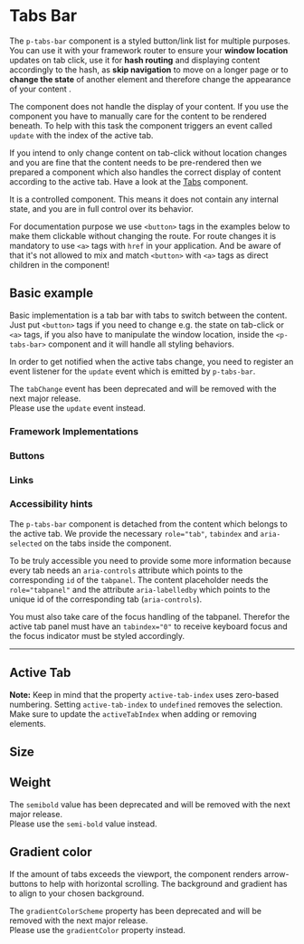 # Tabs Bar

The `p-tabs-bar` component is a styled button/link list for multiple purposes. You can use it with your framework router
to ensure your **window location** updates on tab click, use it for **hash routing** and displaying content accordingly
to the hash, as **skip navigation** to move on a longer page or to **change the state** of another element and therefore
change the appearance of your content .

The component does not handle the display of your content. If you use the component you have to manually care for the
content to be rendered beneath. To help with this task the component triggers an event called `update` with the index of
the active tab.

If you intend to only change content on tab-click without location changes and you are fine that the content needs to be
pre-rendered then we prepared a component which also handles the correct display of content according to the active tab.
Have a look at the [Tabs](components/tabs) component.

It is a controlled component. This means it does not contain any internal state, and you are in full control over its
behavior.

<Notification heading="Important note" state="warning">
  For documentation purpose we use <code>&lt;button&gt;</code> tags in the examples below to make them clickable without changing the route. 
  For route changes it is mandatory to use <code>&lt;a&gt;</code> tags with <code>href</code> in your application. And be aware of that it's not allowed to mix and match <code>&lt;button&gt;</code> with <code>&lt;a&gt;</code> tags as direct children in the component!
</Notification>

<TableOfContents></TableOfContents>

## Basic example

Basic implementation is a tab bar with tabs to switch between the content. Just put `<button>` tags if you need to
change e.g. the state on tab-click or `<a>` tags, if you also have to manipulate the window location, inside the
`<p-tabs-bar>` component and it will handle all styling behaviors.

In order to get notified when the active tabs change, you need to register an event listener for the `update` event
which is emitted by `p-tabs-bar`.

<Notification heading="Deprecation hint" state="warning">
  The <code>tabChange</code> event has been deprecated and will be removed with the next major release.<br>
  Please use the <code>update</code> event instead.
</Notification>

### Framework Implementations

<Playground :frameworkMarkup="codeExampleBasic" :markup="basicButton.replace('<p-tabs-bar', '$& active-tab-index=0')"></Playground>

### Buttons

<Playground :markup="basicButton" :config="config"></Playground>

### Links

<Playground :markup="basicAnchor" :config="config"></Playground>

### <A11yIcon></A11yIcon> Accessibility hints

The `p-tabs-bar` component is detached from the content which belongs to the active tab. We provide the necessary
`role="tab"`, `tabindex` and `aria-selected` on the tabs inside the component.

To be truly accessible you need to provide some more information because every tab needs an `aria-controls` attribute
which points to the corresponding `id` of the `tabpanel`. The content placeholder needs the `role="tabpanel"` and the
attribute `aria-labelledby` which points to the unique id of the corresponding tab (`aria-controls`).

You must also take care of the focus handling of the tabpanel. Therefor the active tab panel must have an `tabindex="0"`
to receive keyboard focus and the focus indicator must be styled accordingly.

<Playground class="playground-tabs-bar" :frameworkMarkup="codeExampleAccessibility" :markup="accessibility" :config="config"></Playground>

---

## Active Tab

**Note:** Keep in mind that the property `active-tab-index` uses zero-based numbering. Setting `active-tab-index` to
`undefined` removes the selection. Make sure to update the `activeTabIndex` when adding or removing elements.

<Playground class="playground-tabs-bar" :markup="activeTab" :config="config"></Playground>

## Size

<Playground :markup="sizeMarkup" :config="config">
  <SelectOptions v-model="size" :values="sizes" name="size"></SelectOptions>
</Playground>

## Weight

<Notification heading="Deprecation hint" state="warning">
  The <code>semibold</code> value has been deprecated and will be removed with the next major release.<br>
  Please use the <code>semi-bold</code> value instead.
</Notification>

<Playground :markup="weightMarkup" :config="config">
  <SelectOptions v-model="weight" :values="weights" name="weight"></SelectOptions>
</Playground>

## Gradient color

If the amount of tabs exceeds the viewport, the component renders arrow-buttons to help with horizontal scrolling. The
background and gradient has to align to your chosen background.

<Notification heading="Deprecation hint" state="warning">
  The <code>gradientColorScheme</code> property has been deprecated and will be removed with the next major release.<br>
  Please use the <code>gradientColor</code> property instead.
</Notification>

<Playground :markup="gradientColorMarkup" :config="{ ...config, backgroundColor: gradientColor }">
  <SelectOptions v-model="gradientColor" :values="gradientColors" name="gradientColor"></SelectOptions>
</Playground>

<script lang="ts">
import Vue from 'vue';
import Component from 'vue-class-component';
import { getTabsBarCodeSamples } from '@porsche-design-system/shared';
import { TABS_BAR_SIZES, TABS_BAR_WEIGHTS, TABS_BAR_WEIGHTS_DEPRECATED } from './tabs-bar-utils';
import { GRADIENT_COLORS } from '../scroller/scroller-utils'; 

const buildButton = (name: string) => `  <button type="button">Tab ${name}</button>`;
const buildAnchor = (name: string) => `  <a href="https://porsche.com" target="_blank">Tab ${name}</a>`;
const buildTabPanel = (id: number) => `<div id="tab-panel-${id}" hidden tabindex="-1" role="tabpanel" aria-labelledby="tab-item-${id}">
  <p-text>Your content of Tab ${id}</p-text> 
</div>`;
  
@Component
export default class Code extends Vue {
  config = { themeable: true };

  codeExampleAccessibility = getTabsBarCodeSamples('example-accessibility');
  codeExampleBasic = getTabsBarCodeSamples('example-basic');

  basicButton =
    `<p-tabs-bar>
${['One', 'Two', 'Three'].map(buildButton).join('\n')}
</p-tabs-bar>`;

  basicAnchor =
    `<p-tabs-bar>
${['One', 'Two', 'Three'].map(buildAnchor).join('\n')}
</p-tabs-bar>`;

  accessibility = 
    `<p-tabs-bar active-tab-index="0">
  <button type="button" id="tab-item-1" aria-controls="tab-panel-1">Tab One</button>
  <button type="button" id="tab-item-2" aria-controls="tab-panel-2">Tab Two</button>
  <button type="button" id="tab-item-3" aria-controls="tab-panel-3">Tab Three</button>
</p-tabs-bar>
 
    ${[1, 2, 3].map(buildTabPanel).join('\n')}`;

  size = 'medium';
  sizes = [...TABS_BAR_SIZES, "{ base: 'small', l: 'medium' }"];
  get sizeMarkup() {
    return `<p-tabs-bar size="${this.size}">
${['One', 'Two', 'Three'].map(buildButton).join('\n')}
</p-tabs-bar>`;
  }

  weight = 'semi-bold';
  weights = TABS_BAR_WEIGHTS.map(item => TABS_BAR_WEIGHTS_DEPRECATED.includes(item) ? item + ' (deprecated)' : item);
  get weightMarkup() {
    return `<p-tabs-bar weight="${this.weight}">
${['One', 'Two', 'Three'].map(buildButton).join('\n')}
</p-tabs-bar>`;
  }

  gradientColor = 'background-surface';
  gradientColors = GRADIENT_COLORS;
  get gradientColorMarkup() {
    return `<p-tabs-bar gradient-color="${this.gradientColor}">
${['One', 'Two', 'Three', 'Four', 'Five', 'Six', 'Seven', 'Eight', 'Nine', 'Ten', 'Eleven', 'Twelve', 'Thirteen', 'Fourteen', 'Fifteen', 'Sixteen', 'Seventeen', 'Eighteen', 'Nineteen', 'Twenty'].map(buildButton).join('\n')}
</p-tabs-bar>`;
  }
    
  activeTab =
    `<p-tabs-bar active-tab-index="0">
${['One', 'Two', 'Three'].map(buildButton).join('\n')}
</p-tabs-bar>`;

  updateActiveTabIndex(tabsBar: HTMLElement, newIndex: number = 0) {
    /* manipulate code only in order to not rerender component and loose animations */
    const example = tabsBar.parentElement.parentElement;
    const demo = example.querySelector('.demo');
    const code = example.querySelector('code');

    /* manipulate hidden attribute in code of accessibility playground */
    const panels = Array.from(demo.querySelectorAll('[role="tabpanel"]'));
    panels.forEach((panel, i) => {
      if (i === newIndex) {
        panel.removeAttribute('hidden');
        panel.setAttribute('tabindex', '0');
      } else {
        panel.setAttribute('hidden', '');
        panel.setAttribute('tabindex', '-1');
      }
    });
  };

  mounted() {
    /* initially update tabsBars with activeTabIndex in playground */
    this.updateAndRegister();
    
    /* theme switch needs to register event listeners again */
    const themeTabsBar = this.$el.querySelectorAll('.playground > p-tabs-bar');
    themeTabsBar.forEach(tab => tab.addEventListener('update', () => {
      this.updateAndRegister(); 
    }));    
  }

  updated() {
    this.registerEvents();
  }

  updateAndRegister() {
    this.updateActiveTabIndex(this.$el.querySelector('.playground-tabs-bar .example p-tabs-bar'));      
    this.registerEvents();
  }

  registerEvents() {
    const tabsBars = this.$el.querySelectorAll('.playground:not(.playground-tabs-bar) .example .demo p-tabs-bar');
    tabsBars.forEach(tabsBar => tabsBar.addEventListener('update', this.onTabsBarUpdate));

    /* bind tabsBars with activeTabIndex set as attribute */
    const tabsBarsWithActiveIndex = this.$el.querySelectorAll('.playground-tabs-bar .example .demo p-tabs-bar');
    tabsBarsWithActiveIndex.forEach(tabsBar => tabsBar.addEventListener('update', (e: CustomEvent<TabsBarUpdateEvent>)=> {
      this.onTabsBarUpdate(e);
      this.updateActiveTabIndex(e.target, e.detail.activeTabIndex);
    }));
  }

  onTabsBarUpdate = (e: CustomEvent<TabsBarUpdateEvent>) => {
    e.target.activeTabIndex = e.detail.activeTabIndex;
  }
}
</script>

<style scoped lang="scss">
  @use '@porsche-design-system/components-js/styles' as *;

  :deep(div[role=tabpanel]) {
    margin-top: $pds-spacing-static-small;
  }
</style>
